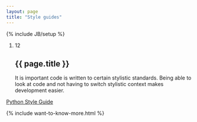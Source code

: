 ```yaml
---
layout: page
title: "Style guides"
---
```


{% include JB/setup %}

<ol class="Ordered-list--wide">
    <li>
        <div class="Ordered-list--context Ordered-list--manual-number">
            <span class="Ordered-list--number">12</span>
            <div>
                <h2 class="List-item__heading">{{ page.title }}</h2>
<div class="List-item__body" markdown="1">
It is important code is written to certain stylistic standards. Being able to look at code and not having to switch stylistic context makes development easier.
</div>
            </div>
        </div>
    </li>
</ol>

<dl class="Accordion--top">
    <dt class="Accordion__element__title Accordion__element__link"><a href="/pages/python-style-guide.html">Python Style Guide</a></dt>
</dl>

{% include want-to-know-more.html %}
